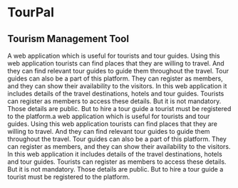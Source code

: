 # TourPal
## Tourism Management Tool
A web application which is useful for tourists and tour guides. Using this web application tourists can find places that they are willing to travel. And they can find relevant tour guides to guide them throughout the travel. Tour guides can also be a part of this platform. They can register as members, and they can show their availability to the visitors. In this web application it includes details of the travel destinations, hotels and tour guides. Tourists can register as members to access these details. But it is not mandatory. Those details are public. But to hire a tour guide a tourist must be registered to the platform.a web application which is useful for tourists and tour guides. Using this web application tourists can find places that they are willing to travel. And they can find relevant tour guides to guide them throughout the travel. Tour guides can also be a part of this platform. They can register as members, and they can show their availability to the visitors. In this web application it includes details of the travel destinations, hotels and tour guides. Tourists can register as members to access these details. But it is not mandatory. Those details are public. But to hire a tour guide a tourist must be registered to the platform.
